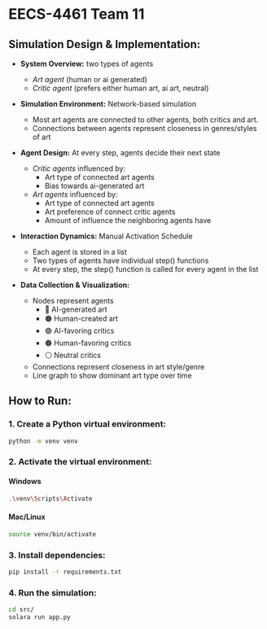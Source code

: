 # EECS-4461 Team 11

## Simulation Design & Implementation:

- **System Overview:** two types of agents

  - _Art agent_ (human or ai generated)
  - _Critic agent_ (prefers either human art, ai art, neutral)

- **Simulation Environment:** Network-based simulation

  - Most art agents are connected to other agents, both critics and art.
  - Connections between agents represent closeness in genres/styles of art

- **Agent Design:** At every step, agents decide their next state

  - _Critic agents_ influenced by:
    - Art type of connected art agents
    - Bias towards ai-generated art
  - _Art agents_ influenced by:
    - Art type of connected art agents
    - Art preference of connect critic agents
    - Amount of influence the neighboring agents have

- **Interaction Dynamics:** Manual Activation Schedule

  - Each agent is stored in a list
  - Two types of agents have individual step() functions
  - At every step, the step() function is called for every agent in the list

- **Data Collection & Visualization:**
  - Nodes represent agents
    - 🔵 AI-generated art
    - 🟠 Human-created art
    - 🟣 AI-favoring critics
    - 🟤 Human-favoring critics
    - ⚪ Neutral critics
  - Connections represent closeness in art style/genre
  - Line graph to show dominant art type over time

## How to Run:

### **1. Create a Python virtual environment:**

```sh
python -m venv venv
```

### **2. Activate the virtual environment:**

#### Windows

```sh
.\venv\Scripts\Activate
```

#### Mac/Linux

```sh
source venv/bin/activate
```

### **3. Install dependencies:**

```sh
pip install -r requirements.txt
```

### **4. Run the simulation:**

```sh
cd src/
solara run app.py
```
